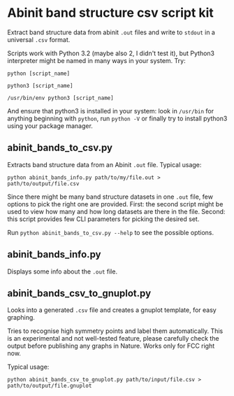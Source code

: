 # Abinit band structure csv script kit

Extract band structure data from abinit `.out` files and write to `stdout` in a universal `.csv` format.

Scripts work with Python 3.2 (maybe also 2, I didn't test it), but Python3 interpreter might be named in many ways in your system. Try:

`python [script_name]`

`python3 [script_name]`

`/usr/bin/env python3 [script_name]`

And ensure that python3 is installed in your system: look in `/usr/bin` for anything beginning with `python`, run `python -V` or finally try to install python3 using your package manager.

## abinit_bands_to_csv.py
Extracts band structure data from an Abinit `.out` file. Typical usage:

`python abinit_bands_info.py path/to/my/file.out > path/to/output/file.csv`

Since there might be many band structure datasets in one `.out` file, few options to pick the right one are provided. First: the second script might be used to view how many and how long datasets are there in the file. Second: this script provides few CLI parameters for picking the desired set.

Run `python abinit_bands_to_csv.py --help` to see the possible options.

## abinit_bands_info.py
Displays some info about the `.out` file.

## abinit_bands_csv_to_gnuplot.py
Looks into a generated `.csv` file and creates a gnuplot template, for easy graphing.

Tries to recognise high symmetry points and label them automatically. This is an experimental and not well-tested feature, please carefully check the output before publishing any graphs in Nature. Works only for FCC right now.

Typical usage:

`python abinit_bands_csv_to_gnuplot.py path/to/input/file.csv > path/to/output/file.gnuplot`
